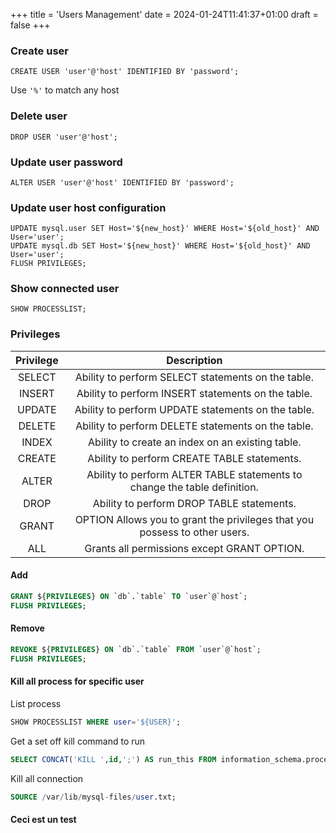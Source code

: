 +++
title = 'Users Management'
date = 2024-01-24T11:41:37+01:00
draft = false
+++

### Create user

```mysql
CREATE USER 'user'@'host' IDENTIFIED BY 'password';
```

Use `'%'` to match any host 

### Delete user

```mysql
DROP USER 'user'@'host';
```

### Update user password

```
ALTER USER 'user'@'host' IDENTIFIED BY 'password';
```


### Update user host configuration 

```mysql
UPDATE mysql.user SET Host='${new_host}' WHERE Host='${old_host}' AND User='user';
UPDATE mysql.db SET Host='${new_host}' WHERE Host='${old_host}' AND User='user';
FLUSH PRIVILEGES;
```

### Show connected user

```mysql
SHOW PROCESSLIST;
```

### Privileges

| Privilege 	| Description |
| :---: | :---: |
|SELECT |	Ability to perform SELECT statements on the table. |
|INSERT |	Ability to perform INSERT statements on the table. |
|UPDATE |	Ability to perform UPDATE statements on the table.| 
|DELETE |	Ability to perform DELETE statements on the table.|
|INDEX 	|Ability to create an index on an existing table.|
|CREATE |	Ability to perform CREATE TABLE statements.|
|ALTER 	| Ability to perform ALTER TABLE statements to change the table definition.|
|DROP 	| Ability to perform DROP TABLE statements.|
|GRANT  | OPTION 	Allows you to grant the privileges that you possess to other users. |
|ALL 	| Grants all permissions except GRANT OPTION.|

#### Add

```sql
GRANT ${PRIVILEGES} ON `db`.`table` TO `user`@`host`;
FLUSH PRIVILEGES;
```
#### Remove

```sql
REVOKE ${PRIVILEGES} ON `db`.`table` FROM `user`@`host`;
FLUSH PRIVILEGES;
```

#### Kill all process for specific user

List process
```sql
SHOW PROCESSLIST WHERE user='${USER}';
```
Get a set off kill command to run 
```sql
SELECT CONCAT('KILL ',id,';') AS run_this FROM information_schema.processlist WHERE user='${USER}' INTO OUTFILE '/var/lib/mysql-files/user.txt';
```
Kill all connection
```sql
SOURCE /var/lib/mysql-files/user.txt;
```

#### Ceci est un test

